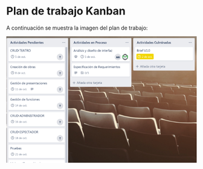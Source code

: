 # Plan de trabajo Kanban

A continuación se muestra la imagen del plan de trabajo:

![Plan de trabajo Kanban imagen](PlandetrabajoKanban.png "Plan de trabajo Kanban imagen")
